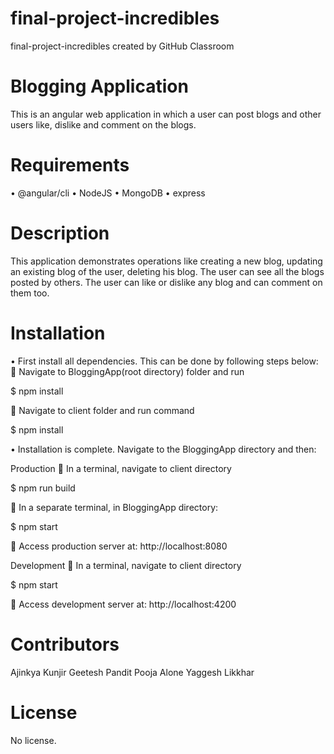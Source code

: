 # final-project-incredibles
final-project-incredibles created by GitHub Classroom

# Blogging Application

This is an angular web application in which a user can post blogs and other users like, dislike and comment on the blogs.

# Requirements
•	@angular/cli
•	NodeJS
•	MongoDB
•	express

# Description

This application demonstrates operations like creating a new blog, updating an existing blog of the user, deleting his blog. The user can see all the blogs posted by others. The user can like or dislike any blog and can comment on them too.

# Installation
•	First install all dependencies. This can be done by following steps below:
	Navigate to BloggingApp(root directory) folder and run

$ npm install

	Navigate to client folder and run command

$ npm install

•	Installation is complete. Navigate to the BloggingApp directory and then:  

Production
	In a terminal, navigate to client directory

$ npm run build

	In a separate terminal, in BloggingApp directory:

$ npm start

	Access production server at: http://localhost:8080

Development
	In a terminal, navigate to client directory

$ npm start

	Access development server at: http://localhost:4200

# Contributors
Ajinkya Kunjir
Geetesh Pandit
Pooja Alone
Yaggesh Likkhar

# License
No license.
